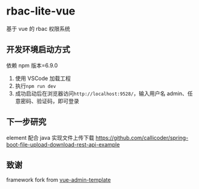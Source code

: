 # rbac-lite-vue

基于 vue 的 rbac 权限系统

## 开发环境启动方式

依赖 npm 版本=6.9.0

1. 使用 VSCode 加载工程
2. 执行`npm run dev`
3. 成功启动后在浏览器访问`http://localhost:9528/`，输入用户名 admin、任意密码、验证码，即可登录

## 下一步研究

element 配合 java 实现文件上传下载
https://github.com/callicoder/spring-boot-file-upload-download-rest-api-example

## 致谢

framework fork from [vue-admin-template](https://github.com/PanJiaChen/vue-admin-template)
